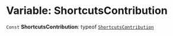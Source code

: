 # Variable: ShortcutsContribution

`Const` **ShortcutsContribution**: typeof [`ShortcutsContribution`](/auto-docs/shortcuts-plugin/variables/ShortcutsContribution-1.md)
